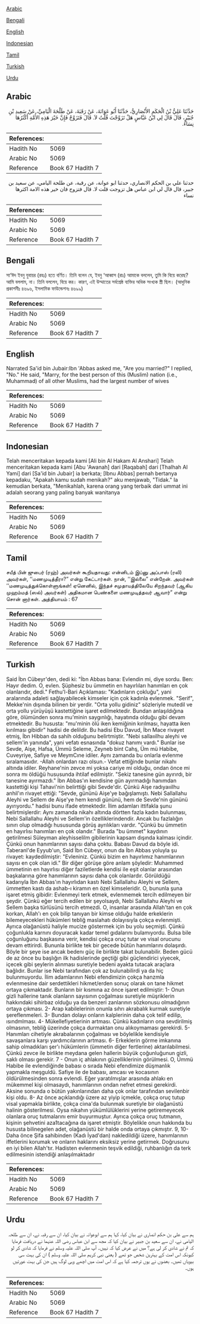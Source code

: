 [Arabic](#arabic)

[Bengali](#bengali)

[English](#english)

[Indonesian](#indonesian)

[Tamil](#tamil)

[Turkish](#turkish)

[Urdu](#urdu)

## Arabic


<div dir="rtl" lang="ar" style={{fontSize:'larger',backgroundColor:'#f8f9fa',padding:20}}>
حَدَّثَنَا عَلِيُّ بْنُ الْحَكَمِ الأَنْصَارِيُّ، حَدَّثَنَا أَبُو عَوَانَةَ، عَنْ رَقَبَةَ، عَنْ طَلْحَةَ الْيَامِيِّ، عَنْ سَعِيدِ بْنِ جُبَيْرٍ، قَالَ قَالَ لِي ابْنُ عَبَّاسٍ هَلْ تَزَوَّجْتَ قُلْتُ لاَ‏.‏ قَالَ فَتَزَوَّجْ فَإِنَّ خَيْرَ هَذِهِ الأُمَّةِ أَكْثَرُهَا نِسَاءً‏.‏
</div>
<div style={{backgroundColor:'#f8f9fa',padding:20, marginBottom: 10}}><table> <thead> <tr> <th>References:</th> <th></th> </tr> </thead> <tbody><tr><td>Hadith No</td><td>5069</td></tr><tr><td>Arabic No</td><td>5069</td></tr><tr><td>Reference</td><td>Book 67 Hadith 7</td></tr></tbody></table></div>


<div dir="rtl" lang="ar" style={{fontSize:'larger',backgroundColor:'#f8f9fa',padding:20}}>
حدثنا علي بن الحكم الانصاري، حدثنا ابو عوانة، عن رقبة، عن طلحة اليامي، عن سعيد بن جبير، قال قال لي ابن عباس هل تزوجت قلت لا. قال فتزوج فان خير هذه الامة اكثرها نساء
</div>
<div style={{backgroundColor:'#f8f9fa',padding:20, marginBottom: 10}}><table> <thead> <tr> <th>References:</th> <th></th> </tr> </thead> <tbody><tr><td>Hadith No</td><td>5069</td></tr><tr><td>Arabic No</td><td>5069</td></tr><tr><td>Reference</td><td>Book 67 Hadith 7</td></tr></tbody></table></div>

## Bengali


<div dir="ltr" lang="bn" style={{fontSize:'larger',backgroundColor:'#f8f9fa',padding:20}}>
সা‘ঈদ ইবনু যুবায়র (রহঃ) হতে বর্ণিত। তিনি বলেন যে, ইবনু ‘আব্বাস (রাঃ) আমাকে বললেন, তুমি কি বিয়ে করেছ? আমি বললাম, না। তিনি বললেন, বিয়ে কর। কারণ, এই উম্মাতের সর্বশ্রেষ্ঠ ব্যক্তির অধিক সংখ্যক স্ত্রী ছিল। (আধুনিক প্রকাশনীঃ ৪৬৯৬, ইসলামিক ফাউন্ডেশনঃ ৪৬৯৯)
</div>
<div style={{backgroundColor:'#f8f9fa',padding:20, marginBottom: 10}}><table> <thead> <tr> <th>References:</th> <th></th> </tr> </thead> <tbody><tr><td>Hadith No</td><td>5069</td></tr><tr><td>Arabic No</td><td>5069</td></tr><tr><td>Reference</td><td>Book 67 Hadith 7</td></tr></tbody></table></div>

## English


<div dir="ltr" lang="en" style={{fontSize:'larger',backgroundColor:'#f8f9fa',padding:20}}>
Narrated Sa'id bin Jubair:Ibn 'Abbas asked me, "Are you married?" I replied, "No." He said, "Marry, for the best person of this (Muslim) nation (i.e., Muhammad) of all other Muslims, had the largest number of wives
</div>
<div style={{backgroundColor:'#f8f9fa',padding:20, marginBottom: 10}}><table> <thead> <tr> <th>References:</th> <th></th> </tr> </thead> <tbody><tr><td>Hadith No</td><td>5069</td></tr><tr><td>Arabic No</td><td>5069</td></tr><tr><td>Reference</td><td>Book 67 Hadith 7</td></tr></tbody></table></div>

## Indonesian


<div dir="ltr" lang="id" style={{fontSize:'larger',backgroundColor:'#f8f9fa',padding:20}}>
Telah menceritakan kepada kami [Ali bin Al Hakam Al Anshari] Telah menceritakan kepada kami [Abu 'Awanah] dari [Raqabah] dari [Thalhah Al Yami] dari [Sa'id bin Jubair] ia berkata; [Ibnu Abbas] pernah bertanya kepadaku, "Apakah kamu sudah menikah?" aku menjawab, "Tidak." Ia kemudian berkata, "Menikahlah, karena orang yang terbaik dari ummat ini adalah seorang yang paling banyak wanitanya
</div>
<div style={{backgroundColor:'#f8f9fa',padding:20, marginBottom: 10}}><table> <thead> <tr> <th>References:</th> <th></th> </tr> </thead> <tbody><tr><td>Hadith No</td><td>5069</td></tr><tr><td>Arabic No</td><td>5069</td></tr><tr><td>Reference</td><td>Book 67 Hadith 7</td></tr></tbody></table></div>

## Tamil


<div dir="ltr" lang="ta" style={{fontSize:'larger',backgroundColor:'#f8f9fa',padding:20}}>
சயீத் பின் ஜுபைர் (ரஹ்) அவர்கள் கூறியதாவது: என்னிடம் இப்னு அப்பாஸ் (ரலி) அவர்கள், ‘‘மணமுடித்தீரா?” என்று கேட்டார்கள். நான், ‘‘இல்லை” என்றேன். அவர்கள் ‘‘மணமுடித்துக்கொள்ளுங்கள்! ஏனெனில், இந்தச் சமுதாயத்திலேயே சிறந்தவர் (ஆகிய முஹம்மத் (ஸல்) அவர்கள்) அதிகமான பெண்களை மணமுடித்தவர் ஆவார்” என்று சொன் னார்கள். அத்தியாயம் : 67
</div>
<div style={{backgroundColor:'#f8f9fa',padding:20, marginBottom: 10}}><table> <thead> <tr> <th>References:</th> <th></th> </tr> </thead> <tbody><tr><td>Hadith No</td><td>5069</td></tr><tr><td>Arabic No</td><td>5069</td></tr><tr><td>Reference</td><td>Book 67 Hadith 7</td></tr></tbody></table></div>

## Turkish


<div dir="ltr" lang="tr" style={{fontSize:'larger',backgroundColor:'#f8f9fa',padding:20}}>
Said İbn Cübeyr'den, dedi ki: "İbn Abbas bana: Evlendin mi, diye sordu. Ben: Hayır dedim. O, evlen. Şüphesiz bu ümmetin en hayırlıları hanımları en çok olanlarıdır, dedi." Fethu'l-Bari Açıklaması: "Kadınların çokluğu", yani aralarında adaleti sağlayabilecek kimseler için çok kadınla evlenmek. "Serif", Mekke'nin dışında bilinen bir yerdir. "Orta yollu gidiniz" sözleriyle mutedil ve orta yollu yürüyüşü kastettiğine işaret edilmektedir. Bundan anlaşıldığına göre, ölümünden sonra mu'minin saygınlığı, hayatında olduğu gibi devam etmektedir. Bu hususta: "mu'minin ölü iken kemiğinin kırılması, hayatta iken kırılması gibidir" hadisi de delildir. Bu hadisi Ebu Davud, İbn Mace rivayet etmiş, İbn Hibban da sahih olduğunu belirtmiştir. "Nebi sallaııilhu aleyhi ve sellem'in yanında", yani vefatı esnasında "dokuz hanımı vardı." Bunlar ise Sevde, Aişe, Hafsa, Ümmü Seleme, Zeyneb bint Cahş, Üm mü Habibe, Cuveyriye, Safiye ve MeymCıne idiler. Aynı zamanda bu onlarla evlenme sıralamasıdır. -Allah onlardan razı olsun.- Vefat ettiğinde bunlar nikahı altında idiler. Reyhane'nin zevce mi yoksa cariye mi olduğu, ondan önce mi sonra mı öldüğü hususunda ihtilaf edilmiştir. "Sekiz tanesine gün ayırırdı, bir tanesine ayırmazdı." İbn Abbas'ın kendisine gün ayırmadığı hanımdan kastettiği kişi Tahavi'nin belirttiği gibi Sevde'dir. Çünkü Aişe radıyaııilhu anhil'ın rivayet ettiği: "Sevde, gününü Aişe'ye bağışlamıştı. Nebi Sallallahu Aleyhi ve Sellem de Aişe'ye hem kendi gününü, hem de Sevde'nin gününü ayırıyordu." hadisi bunu ifade etmektedir. İlim adamları ittifakla şunu belirtmişlerdir: Aynı zamanda nikahı altında dörtten fazla kadın bulunması, Nebi Sallallahu Aleyhi ve Sellem'in özelliklerindendir. Ancak bu fazlalığın sınırı olup olmadığı hususunda görüş ayrılıkları vardır. "Çünkü bu ümmetin en hayırlısı hanımları en çok olandır." Burada "bu ümmet" kaydının getirilmesi Süleyman aleyhisselilm gibilerinin kapsam dışında kalması içindir. Çünkü onun hanımlarının sayısı daha çoktu. Babası Davud da böyle idi. Taberanl'de Eyyub'un, Said İbn Cübeyr, onun da İbn Abbas yoluyla şu rivayet: kaydedilmiştir: "Evleniniz. Çünkü bizim en hayırlımız hanımlarının sayısı en çok olan idi." Bir diğer görüşe göre anlam şöyledir: Muhammed ümmetinin en hayırlısı diğer faziletlerde kendisi ile eşit olanlar arasından başkalarına göre hanımlarının sayısı daha çok olanlardır. Görüldüğü kadarıyla İbn Abbas'ın hayırlıdan kastı Nebi Sallallahu Aleyhi ve Sellem, ümmetten kastı da ashab-ı kiramın en özel kimseleridir. O, bununla şuna işaret etmiş gibidir: Evlenmeyi terk etmek, evlenmemek tercih edilmeyen bir şeydir. Çünkü eğer tercih edilen bir şeyolsaydı, Nebi Sallallahu Aleyhi ve Sellem başka türlüsünü tercih etmezdi. O, insanlar arasında Allah'tan en çok korkan, Allah'ı en çok bilip tanıyan bir kimse olduğu halde erkeklerin bilemeyecekleri hükümleri tebliğ maslahatı dolayısıyla çokça evlenmişti. Ayrıca olağanüstü haliyle mucize göstermek için bu yolu seçmişti. Çünkü çoğunlukla karnını doyuracak kadar temel gıdalarını bulamıyordu. Bulsa bile çoğunluğunu başkasına verir, kendisi çokça oruç tutar ve visal orucunu devam ettirirdi. Bununla birlikte tek bir gecede bütün hanımlarını dolaşırdı. Böyle bir şeye ise ancak bedenı güç ile birlikte takat bulunabilir. Beden gücü de az önce bu başlığın ilk hadislerinde geçtiği gibi güçlendirici yiyecek, içecek gibi şeylerin alınması suretiyle bedeni ayakta tutacak araçlara bağlıdır. Bunlar ise Nebi tarafından çok az bulunabilirdi ya da hiç bulunmuyordu. İlim adamlarının Nebi efendimizin çokça hanzmla evlenmesine dair serdettikleri hikmet/erden sonuç olarak on tane hikmet ortaya çıkmaktadır. Bunların bir kısmına az önce işaret edilmiştir: 1- Onun gizli hallerine tanık olanların sayısının çoğalması suretiyle müşriklerin hakkındaki sihirbaz olduğu ya da benzeri zanlarının sözkonusu olmadığının ortaya çıkması. 2- Arap kabilelerinin onunla sıhrı akrabalık kurmak suretiyle şereflenmeleri. 3- Bundan dolayı onların kalplerinin daha çok telif edilip, ısındmlması. 4- Mükellefiyetierinin artması. Çünkü kadınların ona sevdirilmiş olmasının, tebliğ üzerinde çokça durmaktan onu alıkoymaması gerekirdi. 5- Hanımları cihetiyle akrabalarının çoğalması ve böylelikle kendisiyle savaşanlara karşı yardımcılarının artması. 6- Erkeklerin görme imkanına sahip olmadıkları şer'ı hükümlerin (ümmetin diğer fertlerine) aktarılabilmesi. Çünkü zevce ile birlikte meydana gelen hallerin büyük çoğunluğunun gizli, saklı olması gerekir. 7 - Onun iç ahlakının güzelliklerinin görülmesi. O, Ümmü Habibe ile evlendiğinde babası o sırada Nebi efendimize düşmanlık yapmakla meşguldü. Safiye ile de babası, amcası ve kocasının öldürülmesinden sonra evlendi. Eğer yaratılmışlar arasında ahlakı en mükemmel kişi olmasaydı, hanımlarının ondan nefret etmesi gerekirdi. Aksine sonunda o bütün yakınlarından daha çok onlar tarafından sevilenbir kişi oldu. 8- Az önce açıklandığı üzere az yiyip içmekle, çokça oruç tutup visal yapmakla birlikte, çokça ciına'da bulunmak suretiyle bir olağanüstü halinin gösterilmesi. Oysa nikahın yükümlülüklerini yerine getiremeyecek olanlara oruç tutmalarını emir buyurmuştur. Ayrıca çokça oruç tutmanın, kişinin şehvetini aza1tacağına da işaret etmiştir. Böylelikle onun hakkında bu hususta bilinegelen adet, olağanüstü bir halde onda ortaya çıkmıştır. 9, 10- Daha önce Şifa sahibinden (Kadı İyad'dan) nakledildiği üzere, hanımlarının iffetlerini korumak ve onların haklarını eksiksiz yerine getirmek. Doğrusunu en iyi bilen Allah'tır. Hadisten evlenmenin teşvik edildiği, ruhbanlığın da terk edilmesinin istendiği anlaşılmaktadır
</div>
<div style={{backgroundColor:'#f8f9fa',padding:20, marginBottom: 10}}><table> <thead> <tr> <th>References:</th> <th></th> </tr> </thead> <tbody><tr><td>Hadith No</td><td>5069</td></tr><tr><td>Arabic No</td><td>5069</td></tr><tr><td>Reference</td><td>Book 67 Hadith 7</td></tr></tbody></table></div>

## Urdu


<div dir="rtl" lang="ur" style={{fontSize:'larger',backgroundColor:'#f8f9fa',padding:20}}>
ہم سے علی بن حکم انصاری نے بیان کیا، کہا ہم سے ابوعوانہ نے بیان کیا، ان سے رقبہ نے، ان سے طلحہ الیامی نے، ان سے سعید بن جبیر نے بیان کیا کہ مجھ سے ابن عباس رضی اللہ عنہما نے دریافت فرمایا کہ تم نے شادی کر لی ہے؟ میں نے عرض کیا کہ نہیں۔ آپ صلی اللہ علیہ وسلم نے فرمایا کہ شادی کر لو کیونکہ اس امت کے بہترین شخص جو تھے ( یعنی نبی کریم صلی اللہ علیہ وسلم ) ان کی بہت سی بیویاں تھیں۔ بعضوں نے یوں ترجمہ کیا ہے کہ اس امت میں اچھے وہی لوگ ہیں جن کی بہت عورتیں ہوں۔
</div>
<div style={{backgroundColor:'#f8f9fa',padding:20, marginBottom: 10}}><table> <thead> <tr> <th>References:</th> <th></th> </tr> </thead> <tbody><tr><td>Hadith No</td><td>5069</td></tr><tr><td>Arabic No</td><td>5069</td></tr><tr><td>Reference</td><td>Book 67 Hadith 7</td></tr></tbody></table></div>